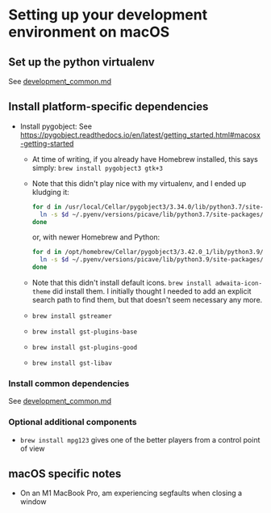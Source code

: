 # Setting up your development environment on macOS

## Set up the python virtualenv

See [development_common.md](development_common.md) <!-- TODO: Add anchor to this link -->

## Install platform-specific dependencies

* Install pygobject: See <https://pygobject.readthedocs.io/en/latest/getting_started.html#macosx-getting-started>
  * At time of writing, if you already have Homebrew installed, this says simply: `brew install pygobject3 gtk+3`
  * Note that this didn't play nice with my virtualenv, and I ended up kludging it:

    ```sh
    for d in /usr/local/Cellar/pygobject3/3.34.0/lib/python3.7/site-packages/*; do
      ln -s $d ~/.pyenv/versions/picave/lib/python3.7/site-packages/`basename $d`;
    done
    ```

    or, with newer Homebrew and Python:

    ```sh
    for d in /opt/homebrew/Cellar/pygobject3/3.42.0_1/lib/python3.9/site-packages/*; do
      ln -s $d ~/.pyenv/versions/picave/lib/python3.9/site-packages/`basename $d`;
    done
    ```

  * Note that this didn't install default icons. `brew install adwaita-icon-theme` did install them.
    I initially thought I needed to add an explicit search path to find them, but that doesn't
    seem necessary any more.
  * `brew install gstreamer`
  * `brew install gst-plugins-base`
  * `brew install gst-plugins-good`
  * `brew install gst-libav`

### Install common dependencies

See [development_common.md](development_common.md) <!-- TODO: Add anchor to this link -->

### Optional additional components

* `brew install mpg123` gives one of the better players from a control point of view

## macOS specific notes

* On an M1 MacBook Pro, am experiencing segfaults when closing a window
